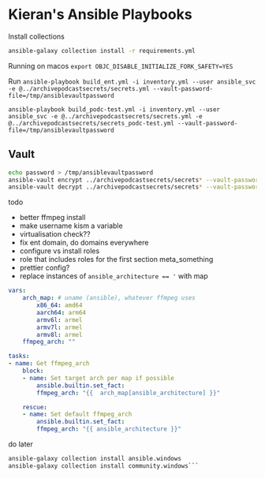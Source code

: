 # Kieran's Ansible Playbooks

Install collections

```bash
ansible-galaxy collection install -r requirements.yml
```

Running on macos
`export OBJC_DISABLE_INITIALIZE_FORK_SAFETY=YES`

Run
`ansible-playbook build_ent.yml -i inventory.yml --user ansible_svc -e @../archivepodcastsecrets/secrets.yml --vault-password-file=/tmp/ansiblevaultpassword`

`ansible-playbook build_podc-test.yml -i inventory.yml --user ansible_svc -e @../archivepodcastsecrets/secrets.yml -e @../archivepodcastsecrets/secrets_podc-test.yml --vault-password-file=/tmp/ansiblevaultpassword`

## Vault

```bash
echo password > /tmp/ansiblevaultpassword
ansible-vault encrypt ../archivepodcastsecrets/secrets* --vault-password-file=/tmp/ansiblevaultpassword
ansible-vault decrypt ../archivepodcastsecrets/secrets* --vault-password-file=/tmp/ansiblevaultpassword
```

todo

* better ffmpeg install
* make username kism a variable
* virtualisation check??
* fix ent domain, do domains everywhere
* configure vs install roles
* role that includes roles for the first section meta_something
* prettier config?
* replace instances of `ansible_architecture == '` with map

```yaml
vars:
    arch_map: # uname (ansible), whatever ffmpeg uses
        x86_64: amd64
        aarch64: arm64
        armv6l: armel
        armv7l: armel
        armv8l: armel
    ffmpeg_arch: ""

tasks:
- name: Get ffmpeg_arch
    block:
    - name: Set target arch per map if possible
        ansible.builtin.set_fact:
        ffmpeg_arch: "{{  arch_map[ansible_architecture] }}"

    rescue:
    - name: Set default ffmpeg_arch
        ansible.builtin.set_fact:
        ffmpeg_arch: "{{ ansible_architecture }}"
```


do later

```bash
ansible-galaxy collection install ansible.windows
ansible-galaxy collection install community.windows```
